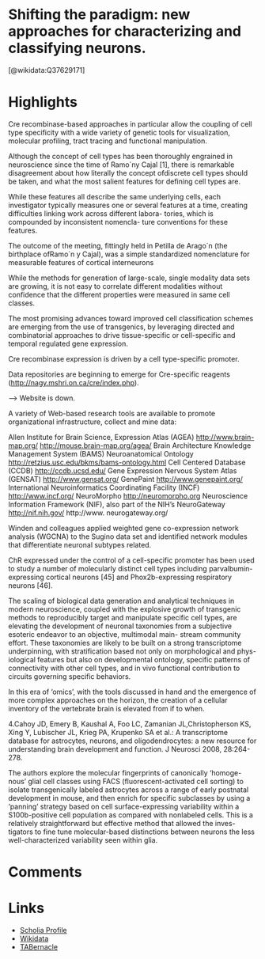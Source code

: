 
Shifting the paradigm: new approaches for characterizing and classifying neurons.
=================================================================================
  
  [@wikidata:Q37629171]  

# Highlights

Cre recombinase-based approaches in particular allow the coupling of cell type specificity with a wide variety of genetic tools for visualization, molecular profiling, tract tracing and functional manipulation.

Although the concept of cell types has been thoroughly engrained in neuroscience since the time of Ramo´ny Cajal [1], there is remarkable disagreement about how literally the concept ofdiscrete cell types should be taken, and what the most salient features for defining cell types are.

While these features all describe the same underlying cells, each investigator typically measures one or several features at a time, creating difficulties linking work across different labora- tories, which is compounded by inconsistent nomencla- ture conventions for these features.

The outcome of the meeting, fittingly held in Petilla de Arago´n (the birthplace ofRamo´n y Cajal), was a simple standardized nomenclature for measurable features of cortical interneurons

While the methods for generation of large-scale, single modality data sets are growing, it is not easy to correlate different modalities without confidence that the different properties were measured in same cell classes.

The most promising advances toward improved cell classification schemes are emerging from the use of transgenics, by leveraging directed and combinatorial approaches to drive tissue-specific or cell-specific and temporal regulated gene expression.

Cre recombinase expression is driven by a cell type-specific promoter.

Data repositories are beginning to emerge for Cre-specific reagents (http://nagy.mshri.on.ca/cre/index.php).

--> Website is down.

A variety of Web-based research tools are available to promote organizational infrastructure, collect and mine data:

Allen Institute for Brain Science, Expression Atlas (AGEA) http://www.brain-map.org/ http://mouse.brain-map.org/agea/
Brain Architecture Knowledge Management System (BAMS) Neuroanatomical Ontology http://retzius.usc.edu/bkms/bams-ontology.html
Cell Centered Database (CCDB) http://ccdb.ucsd.edu/
Gene Expression Nervous System Atlas (GENSAT) http://www.gensat.org/
GenePaint  http://www.genepaint.org/
International Neuroinformatics Coordinating Facility (INCF)  http://www.incf.org/ 
NeuroMorpho http://neuromorpho.org
Neuroscience Information Framework (NIF), also part of the NIH’s NeuroGateway http://nif.nih.gov/ http://www. neurogateway.org/

Winden and colleagues applied weighted gene co-expression network analysis (WGCNA) to the Sugino data set and identified network modules that differentiate neuronal subtypes related.

ChR expressed under the control of a cell-specific promoter has been used to study a number of molecularly distinct cell types including parvalbumin-expressing cortical neurons [45] and Phox2b-expressing respiratory neurons [46].

The scaling of biological data generation and analytical techniques in modern neuroscience, coupled with the explosive growth of transgenic methods to reproducibly target and manipulate specific cell types, are elevating the development of neuronal taxonomies from a subjective esoteric endeavor to an objective, multimodal main- stream community effort. These taxonomies are likely to be built on a strong transcriptome underpinning, with stratification based not only on morphological and phys- iological features but also on developmental ontology, specific patterns of connectivity with other cell types, and in vivo functional contribution to circuits governing specific behaviors.

In this era of ‘omics’, with the tools discussed in hand and the emergence of more complex approaches on the horizon, the creation of a cellular inventory of the vertebrate brain is elevated from if to when.

4.Cahoy JD, Emery B, Kaushal A, Foo LC, Zamanian JL,Christopherson KS, Xing Y, Lubischer JL, Krieg PA, Krupenko SA et al.: A transcriptome database for astrocytes, neurons, and oligodendrocytes: a new resource for understanding brain development and function. J Neurosci 2008, 28:264-278.

The authors explore the molecular fingerprints of canonically ‘homoge- nous’ glial cell classes using FACS (fluorescent-activated cell sorting) to isolate transgenically labeled astrocytes across a range of early postnatal development in mouse, and then enrich for specific subclasses by using a ‘panning’ strategy based on cell surface-expressing variability within a S100b-positive cell population as compared with nonlabeled cells. This is a relatively straightforward but effective method that allowed the inves- tigators to fine tune molecular-based distinctions between neurons the less well-characterized variability seen within glia.

# Comments

# Links
  
 * [Scholia Profile](https://scholia.toolforge.org/work/Q37629171)  
 * [Wikidata](https://www.wikidata.org/wiki/Q37629171)  
 * [TABernacle](https://tabernacle.toolforge.org/?#/tab/manual/Q37629171/P921%3BP4510)  

